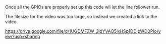 Once all the GPIOs are properly set up this code wil let the line follower run. 

The filesize for the video was too large, so instead we created a link to the video.

https://drive.google.com/file/d/1UGDMFZW_3ldYVAO5lxHSp1DDlpWD0PIo/view?usp=sharing
